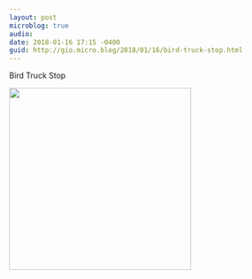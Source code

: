 ```yaml
---
layout: post
microblog: true
audio: 
date: 2018-01-16 17:15 -0400
guid: http://gio.micro.blog/2018/01/16/bird-truck-stop.html
---
```

Bird Truck Stop

<img src="http://microblog.stevegio.net/uploads/2018/0ecc5eb944.jpg" width="329" height="329" />
